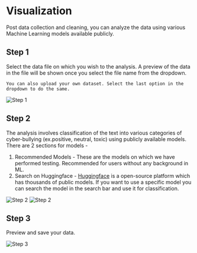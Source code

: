 # Visualization
Post data collection and cleaning, you can analyze the data using various Machine Learning models available publicly.

## Step 1
Select the data file on which you wish to the analysis.
A preview of the data in the file will be shown once you select the file name from the dropdown.
```{note}
You can also upload your own dataset. Select the last option in the dropdown to do the same.
```
![Step 1](screenshots/text_analysis/step_1.png)

## Step 2
The analysis involves classification of the text into various categories of cyber-bullying (ex.positive, neutral, toxic) using publicly available models. There are 2 sections for models - </br>
1. Recommended Models - These are the models on which we have performed testing. Recommended for users without any background in ML.
2. Search on Huggingface - [Huggingface](https://huggingface.co/) is a open-source platform which has thousands of public models. If you want to use a specific model you can search the model in the search bar and use it for classification.

![Step 2](screenshots/text_analysis/step_2.png)
![Step 2](screenshots/text_analysis/step_2_2.png)

## Step 3
Preview and save your data.

![Step 3](screenshots/text_analysis/step_3.png)
